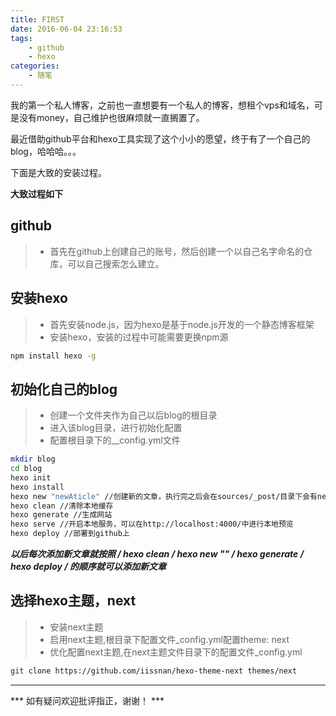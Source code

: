 ```yaml
---
title: FIRST
date: 2016-06-04 23:16:53
tags:
    - github
    - hexo
categories:
    - 随笔
---
```

  我的第一个私人博客，之前也一直想要有一个私人的博客，想租个vps和域名，可是没有money，自己维护也很麻烦就一直搁置了。

  最近借助github平台和hexo工具实现了这个小小的愿望，终于有了一个自己的blog，哈哈哈。。。

  下面是大致的安装过程。

<!-- more -->

**大致过程如下**

## github
> * 首先在github上创建自己的账号，然后创建一个以自己名字命名的仓库，可以自己搜索怎么建立。

## 安装hexo
> * 首先安装node.js，因为hexo是基于node.js开发的一个静态博客框架
> * 安装hexo，安装的过程中可能需要更换npm源

``` bash
npm install hexo -g
```

## 初始化自己的blog
> * 创建一个文件夹作为自己以后blog的根目录
> * 进入该blog目录，进行初始化配置
> * 配置根目录下的__config.yml文件

``` bash
mkdir blog
cd blog
hexo init
hexo install
hexo new "newAticle" //创建新的文章，执行完之后会在sources/_post/目录下会有newAticle.md文件，打开进行编辑
hexo clean //清除本地缓存
hexo generate //生成网站
hexo serve //开启本地服务，可以在http://localhost:4000/中进行本地预览
hexo deploy //部署到github上
```

***以后每次添加新文章就按照 / hexo clean / hexo new "" / hexo generate / hexo deploy / 的顺序就可以添加新文章***

## 选择hexo主题，next
> * 安装next主题
> * 启用next主题,根目录下配置文件_config.yml配置theme: next
> * 优化配置next主题,在next主题文件目录下的配置文件_config.yml

``` bash
git clone https://github.com/iissnan/hexo-theme-next themes/next
```
---

*** 如有疑问欢迎批评指正，谢谢！ ***
